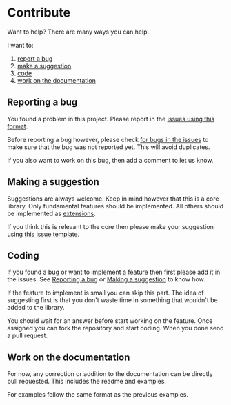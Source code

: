 # Contribute
Want to help?
There are many ways you can help.

I want to:
1. [report a bug](#Reporting-a-bug)
2. [make a suggestion](#Making-a-suggestion)
3. [code](#Coding)
4. [work on the documentation](#Work-on-the-documentation)



## Reporting a bug
You found a problem in this project. Please report in the [issues using this format](https://github.com/RegExpTemplate/core/issues/new?assignees=&labels=&template=bug_report.md&title=%5BBUG%5D).

Before reporting a bug however, please check [for bugs in the issues](https://github.com/RegExpTemplate/core/issues?q=is%3Aissue+label%3A%22bug%22) to make sure that the bug was not reported yet. This will avoid duplicates.

If you also want to work on this bug, then add a comment to let us know.



## Making a suggestion
Suggestions are always welcome. Keep in mind however that this is a core library. Only fundamental features should be implemented. All others should be implemented as [extensions](https://github.com/RegExpTemplate/core#Template-Extensions).

If you think this is relevant to the core then please make your suggestion using [this issue template](https://github.com/RegExpTemplate/core/issues/new?assignees=&labels=suggestion&template=suggestion.md).



## Coding
If you found a bug or want to implement a feature then first please add it in the issues. See [Reporting a bug](#Reporting-a-bug) or [Making a suggestion](#Making-a-suggestion) to know how.

If the feature to implement is small you can skip this part. The idea of suggesting first is that you don't waste time in something that wouldn't be added to the library.

You should wait for an answer before start working on the feature. Once assigned you can fork the repository and start coding. When you done send a pull request.



## Work on the documentation
For now, any correction or addition to the documentation can be directly pull requested. This includes the readme and examples.

For examples follow the same format as the previous examples.
